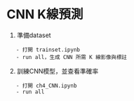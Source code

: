 # CNN K線預測

1. 準備dataset
```
   - 打開 trainset.ipynb 
   - run all，生成 CNN 所需 K 線影像與標註
```

2. 訓練CNN模型，並查看準確率
```
   - 打開 ch4_CNN.ipynb
   - run all
```